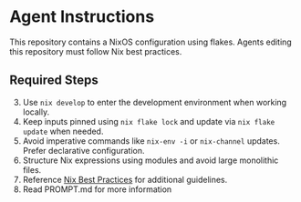 # Agent Instructions

This repository contains a NixOS configuration using flakes. Agents editing this repository must follow Nix best practices.

## Required Steps

3. Use `nix develop` to enter the development environment when working locally.
4. Keep inputs pinned using `nix flake lock` and update via `nix flake update` when needed.
5. Avoid imperative commands like `nix-env -i` or `nix-channel` updates. Prefer declarative configuration.
6. Structure Nix expressions using modules and avoid large monolithic files.
7. Reference [Nix Best Practices](https://nix.dev/guides/best-practices.html) for additional guidelines.
8. Read PROMPT.md for more information
